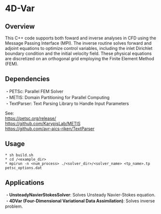 # 4D-Var
## Overview
This C++ code supports both foward and inverse analyses in CFD using the Message Passing Interface (MPI). The inverse routine solves forward and adjoint equations to optimize control variables, including the inlet Dirichlet boundary condition and the initial velocity field. These physical equations are discretized on an orthogonal grid employing the Finite Element Method (FEM).
## Dependencies
・PETSc: Parallel FEM Solver <br>
・METIS: Domain Partitioning for Parallel Computing <br>
・TextParser: Text Parsing Library to Handle Input Parameters <br>

See: <br>
https://petsc.org/release/ <br>
https://github.com/KarypisLab/METIS <br>
https://github.com/avr-aics-riken/TextParser <br>

## Usage
    * sh build.sh
    * cd /<example_dir>
    * mpirun -n <num_process> ./<solver_dir>/<solver_name> <tp_name>.tp petsc_options.dat
## Applications
・**UnsteadyNavierStokesSolver**: Solves Unsteady Navier-Stokes equation. <br>
・**4DVar (Four-Dimensional Variational Data Assimilation)**: Solves inverse problem. <br> 